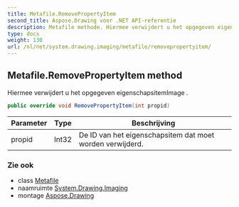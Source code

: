 ```yaml
---
title: Metafile.RemovePropertyItem
second_title: Aspose.Drawing voor .NET API-referentie
description: Metafile methode. Hiermee verwijdert u het opgegeven eigenschapsitemImage .
type: docs
weight: 130
url: /nl/net/system.drawing.imaging/metafile/removepropertyitem/
---
```

## Metafile.RemovePropertyItem method

Hiermee verwijdert u het opgegeven eigenschapsitemImage .

```csharp
public override void RemovePropertyItem(int propid)
```

| Parameter | Type | Beschrijving |
| --- | --- | --- |
| propid | Int32 | De ID van het eigenschapsitem dat moet worden verwijderd. |

### Zie ook

* class [Metafile](../)
* naamruimte [System.Drawing.Imaging](../../metafile/)
* montage [Aspose.Drawing](../../../)


